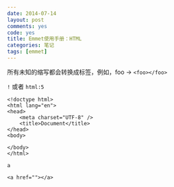 ```yaml
---
date: 2014-07-14
layout: post
comments: yes
code: yes
title: Emmet使用手册：HTML
categories: 笔记
tags: [emmet]
---
```


所有未知的缩写都会转换成标签，例如，foo → `<foo></foo>`

`!` 或者 `html:5`

    <!doctype html>
    <html lang="en">
    <head>
        <meta charset="UTF-8" />
        <title>Document</title>
    </head>
    <body>
        
    </body>
    </html>

`a`

    <a href=""></a>